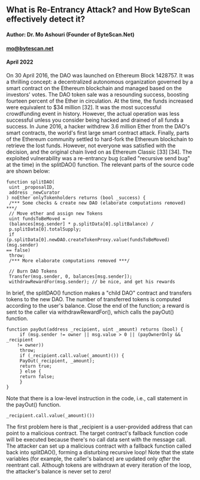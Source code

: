 ## What is Re-Entrancy Attack? and How ByteScan effectively detect it?

#### Author: Dr. Mo Ashouri (Founder of ByteScan.Net)
#### mo@bytescan.net
#### April 2022


On 30 April 2016, the DAO was launched on Ethereum Block 1428757. 
It was a thrilling concept: a decentralized autonomous organization governed by a smart contract on the Ethereum blockchain and managed based on
the investors' votes. The DAO token sale was a resounding success, boosting fourteen percent of the Ether in circulation.
At the time, the funds increased were equivalent to $34 million [32]. It was the most successful crowdfunding event in history.
However, the actual operation was less successful unless you consider being hacked and drained of all funds a success. 
In June 2016, a hacker withdrew 3.6 million Ether from the DAO's smart contracts, the world's first large smart contract attack. Finally, parts of the Ethereum community settled to hard-fork the Ethereum blockchain to retrieve the lost funds. However, not everyone was satisfied with the decision, and the original chain lived on as Ethereum Classic [33] [34]. The exploited vulnerability was a re-entrancy bug (called "recursive send bug" at the time) in the splitDAO() function. The relevant parts of the source code are shown below:


```
function splitDAO(
 uint _proposalID,
 address _newCurator
) noEther onlyTokenholders returns (bool _success) {
 /*** Some checks & create new DAO (elaborate computations removed) ***/
 // Move ether and assign new Tokens
 uint fundsToBeMoved =
 (balances[msg.sender] * p.splitData[0].splitBalance) /
 p.splitData[0].totalSupply;
 if
(p.splitData[0].newDAO.createTokenProxy.value(fundsToBeMoved)(msg.sender)
== false)
 throw;
 /*** More elaborate computations removed ***/

 // Burn DAO Tokens
 Transfer(msg.sender, 0, balances[msg.sender]);
 withdrawRewardFor(msg.sender); // be nice, and get his rewards
 ```
 
 
 
In brief, the splitDAO() function makes a "child DAO" contract and transfers tokens to the new DAO. The number of transferred tokens is computed according to the user's balance. Close the end of the function; a reward is sent to the caller via withdrawRewardFor(), which calls the payOut() function.
 
 
 
 ```
 function payOut(address _recipient, uint _amount) returns (bool) {
      if (msg.sender != owner || msg.value > 0 || (payOwnerOnly && _recipient
     != owner))
      throw;
      if (_recipient.call.value(_amount)()) {
      PayOut(_recipient, _amount);
      return true;
      } else {
      return false;
      }
}
 ```

Note that there is a low-level instruction in the code, i.e., call statement in the payOut() function.

```
_recipient.call.value(_amount)())
```
The first problem here is that _recipient is a user-provided address that can point to a malicious contract. The target contract's fallback function code will be executed because there's no call data sent with the message call.
The attacker can set up a malicious contract with a fallback function called back into splitDAO(), forming a disturbing recursive loop!
 Note that the state variables (for example, the caller's balance) are updated only *after* the reentrant call. Although tokens are withdrawn at every iteration of the loop, the attacker's balance is never set to zero!
